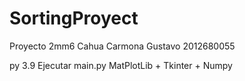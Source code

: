 # SortingProyect
Proyecto 2mm6
Cahua Carmona Gustavo 2012680055

py 3.9
Ejecutar main.py
MatPlotLib + Tkinter + Numpy
